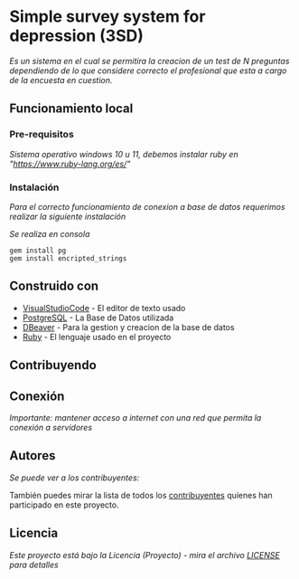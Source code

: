 # Simple survey system for depression (3SD)

_Es un sistema en el cual se permitira la creacion de un test de N preguntas dependiendo de lo que considere correcto el profesional que esta a cargo de la encuesta en cuestion._

## Funcionamiento local

### Pre-requisitos

_Sistema operativo windows 10 u 11, debemos instalar ruby en "https://www.ruby-lang.org/es/"_

### Instalación

_Para el correcto funcionamiento de conexion a base de datos requerimos realizar la siguiente instalación_

_Se realiza en consola_

```
gem install pg
gem install encripted_strings
```

## Construido con

* [VisualStudioCode](https://code.visualstudio.com/download) - El editor de texto usado
* [PostgreSQL](https://www.postgresql.org/download/) - La Base de Datos utilizada
* [DBeaver](https://dbeaver.io/download/) - Para la gestion y creacion de la base de datos
* [Ruby](https://www.ruby-lang.org/es/downloads/) - El lenguaje usado en el proyecto
## Contribuyendo

## Conexión

_Importante: mantener acceso a internet con una red que permita la conexión a servidores_

## Autores

_Se puede ver a los contribuyentes:_

También puedes mirar la lista de todos los [contribuyentes](https://github.com/elpolloconmayo/Taller1/graphs/contributors) quíenes han participado en este proyecto. 

## Licencia

_Este proyecto está bajo la Licencia (Proyecto) - mira el archivo [LICENSE](LICENSE) para detalles_
